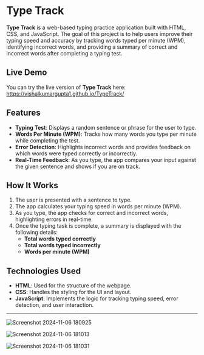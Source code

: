  # Type Track

**Type Track** is a web-based typing practice application built with HTML, CSS, and JavaScript. The goal of this project is to help users improve their typing speed and accuracy by tracking words typed per minute (WPM), identifying incorrect words, and providing a summary of correct and incorrect words after completing a typing test.

## Live Demo

You can try the live version of **Type Track** here:  
https://vishalkumargupta1.github.io/TypeTrack/

## Features

- **Typing Test**: Displays a random sentence or phrase for the user to type.
- **Words Per Minute (WPM)**: Tracks how many words you type per minute while completing the test.
- **Error Detection**: Highlights incorrect words and provides feedback on which words were typed correctly or incorrectly.
- **Real-Time Feedback**: As you type, the app compares your input against the given sentence and shows if you are on track.

## How It Works

1. The user is presented with a sentence to type.
2. The app calculates your typing speed in words per minute (WPM).
3. As you type, the app checks for correct and incorrect words, highlighting errors in real-time.
4. Once the typing task is complete, a summary is displayed with the following details:
   - **Total words typed correctly**
   - **Total words typed incorrectly**
   - **Words per minute (WPM)**

## Technologies Used

- **HTML**: Used for the structure of the webpage.
- **CSS**: Handles the styling for the UI and layout.
- **JavaScript**: Implements the logic for tracking typing speed, error detection, and user interaction.

---










![Screenshot 2024-11-06 180925](https://github.com/user-attachments/assets/6ddc06ee-047b-42d7-b6b8-cf5829309ba3)



![Screenshot 2024-11-06 181013](https://github.com/user-attachments/assets/37f004a2-9bb6-4281-8041-d68beac56b17)


![Screenshot 2024-11-06 181031](https://github.com/user-attachments/assets/d21d1bc0-8329-46af-b47a-0ad5bf414461)


 
